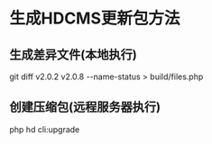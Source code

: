 # 生成HDCMS更新包方法

## 生成差异文件(本地执行)
git diff v2.0.2 v2.0.8 --name-status > build/files.php

## 创建压缩包(远程服务器执行)
php hd cli:upgrade